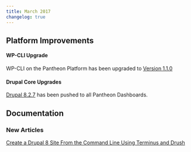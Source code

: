 ```yaml
---
title: March 2017
changelog: true
---
```

## Platform Improvements

#### WP-CLI Upgrade
WP-CLI on the Pantheon Platform has been upgraded to [Version 1.1.0](https://make.wordpress.org/cli/2017/02/01/version-1-1-0/)

#### Drupal Core Upgrades
[Drupal 8.2.7](https://www.drupal.org/project/drupal/releases/8.2.7) has been pushed to all Pantheon Dashboards.


## Documentation
### New Articles

[Create a Drupal 8 Site From the Command Line Using Terminus and Drush](https://pantheon.io/docs/guides/drupal8-commandline/)
